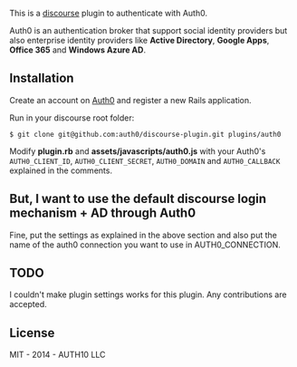 This is a [discourse](https://discourse.org) plugin to authenticate with Auth0.

Auth0 is an authentication broker that support social identity providers but also enterprise identity providers like __Active Directory__, __Google Apps__, __Office 365__ and __Windows Azure AD__.

## Installation

Create an account on [Auth0](http://auth0.com) and register a new Rails application.

Run in your discourse root folder:

```
$ git clone git@github.com:auth0/discourse-plugin.git plugins/auth0
```

Modify __plugin.rb__ and __assets/javascripts/auth0.js__ with your Auth0's `AUTH0_CLIENT_ID`, `AUTH0_CLIENT_SECRET`, `AUTH0_DOMAIN` and `AUTH0_CALLBACK` explained in the comments.

## But, I want to use the default discourse login mechanism + AD through Auth0

Fine, put the settings as explained in the above section and also put the name of the auth0 connection you want to use in AUTH0_CONNECTION.

## TODO

I couldn't make plugin settings works for this plugin.
Any contributions are accepted.

## License

MIT - 2014 - AUTH10 LLC